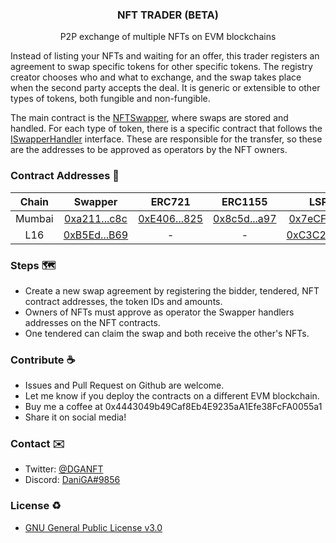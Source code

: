 <h3 align="center">NFT TRADER (BETA)</h3> 
<p align="center">P2P exchange of multiple NFTs on EVM blockchains</p>
 


Instead of listing your NFTs and waiting for an offer, this trader registers an agreement to swap specific tokens for other specific tokens. The registry creator chooses who and what to exchange, and the swap takes place when the second party accepts the deal. It is generic or extensible to other types of tokens, both fungible and non-fungible.

The main contract is the [NFTSwapper](./contracts/NFTSwapper.sol), where swaps are stored and handled. For each type of token, there is a specific contract that follows the [ISwapperHandler](./contracts/ISwapperHandler.sol) interface. These are responsible for the transfer, so these are the addresses to be approved as operators by the NFT owners.

### Contract Addresses 🔑

| Chain	| Swapper | ERC721 | ERC1155 | LSP7 | LSP8 | 
|:-------:|:-------:|:-------:|:-------:|:-------:|:-------:|
| Mumbai	| [0xa211...c8c](https://mumbai.polygonscan.com/address/0xa2119757427C842670aDba41FaeF914fcC9eDc8c#code) | [0xE406...825](https://mumbai.polygonscan.com/address/0xE40692FFdCAf5703EdB523863E86fa1e9F8D2825#code) | [0x8c5d...a97](https://mumbai.polygonscan.com/address/0x8c5d6396489fE528B227D62fA3483bb346824a97#code) | [0x7eCF...73C](https://mumbai.polygonscan.com/address/0x7eCFb1D1BB649F8C7bBf099B15f68D7Cb662a73C#code) | [0xC243...04D](https://mumbai.polygonscan.com/address/0xC2439e3ED3Be3f8723C84eAb8aD8DCAb9243804D#code) |
| L16 | [0xB5Ed...B69](https://explorer.execution.l16.lukso.network/address/0xB5EdfF2d1c3a6d3d0664D170c990179e88028B69/transactions) | - | - | [0xC3C2...9f40](https://explorer.execution.l16.lukso.network/address/0xC3C2a3f3017605b7199250056359eC3Db95d9f40/transactions) | [0xa3A3...4fB](https://explorer.execution.l16.lukso.network/address/0xa3A3E1fB1B3C42296bBC45b3Cd2bc5dd3aE454fB/transactions) |

### Steps 🗺️
* Create a new swap agreement by registering the bidder, tendered, NFT contract addresses, the token IDs and amounts.
* Owners of NFTs must approve as operator the Swapper handlers addresses on the NFT contracts. 
* One tendered can claim the swap and both receive the other's NFTs.

### Contribute ☕
* Issues and Pull Request on Github are welcome.
* Let me know if you deploy the contracts on a different EVM blockchain.
* Buy me a coffee at 0x4443049b49Caf8Eb4E9235aA1Efe38FcFA0055a1
* Share it on social media!

### Contact ✉️
 * Twitter: [@DGANFT](https://twitter.com/DGANFT)
 * Discord: [DaniGA#9856](https://discord.com/invite/H4WMdnz5nw)

### License ♻️
  * [GNU General Public License v3.0](https://www.gnu.org/licenses/gpl-3.0.html)
